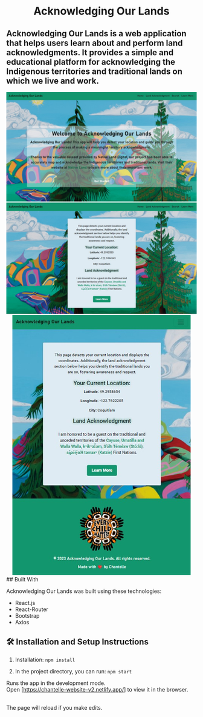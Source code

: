 <h1 align="center">
Acknowledging Our Lands <br/>
</h1>
<h2>Acknowledging Our Lands is a web application that helps users learn about and perform land acknowledgments. It provides a simple and educational platform for acknowledging the Indigenous territories and traditional lands on which we live and work.</h2>

<div align="center">
<img src="./homePageDesktop.jpg" alt="home page desktop view"/>
</div>

<div align="center">
<img src="./landAcknowledgement.jpg" alt="land acknowledgement page"/>
</div>

<div align="center">
    <img src="./land.jpg" alt="demo"/>
</div>
## Built With

Acknowledging Our Lands was built using these technologies:

- React.js
- React-Router
- Bootstrap
- Axios

## 🛠 Installation and Setup Instructions

1. Installation: `npm install`

2. In the project directory, you can run: `npm start`

Runs the app in the development mode.\
Open [https://chantelle-website-v2.netlify.app/] to view it in the browser.

</br> 
The page will reload if you make edits.
